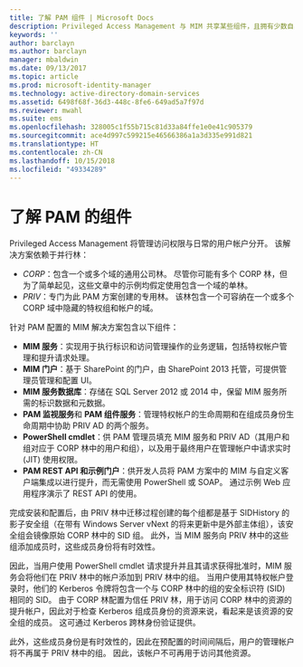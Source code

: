 ```yaml
---
title: 了解 PAM 组件 | Microsoft Docs
description: Privileged Access Management 与 MIM 共享某些组件，且拥有少数自身的组件。 了解它们如何协同工作。
keywords: ''
author: barclayn
ms.author: barclayn
manager: mbaldwin
ms.date: 09/13/2017
ms.topic: article
ms.prod: microsoft-identity-manager
ms.technology: active-directory-domain-services
ms.assetid: 6498f68f-36d3-448c-8fe6-649ad5a7f97d
ms.reviewer: mwahl
ms.suite: ems
ms.openlocfilehash: 328005c1f55b715c81d33a84ffe1e0e41c905379
ms.sourcegitcommit: ace4d997c599215e46566386a1a3d335e991d821
ms.translationtype: HT
ms.contentlocale: zh-CN
ms.lasthandoff: 10/15/2018
ms.locfileid: "49334289"
---
```

# <a name="understand-the-components-of-pam"></a>了解 PAM 的组件

Privileged Access Management 将管理访问权限与日常的用户帐户分开。 该解决方案依赖于并行林：

- *CORP*：包含一个或多个域的通用公司林。 尽管你可能有多个 CORP 林，但为了简单起见，这些文章中的示例均假定使用包含一个域的单林。  
- *PRIV*：专门为此 PAM 方案创建的专用林。 该林包含一个可容纳在一个或多个 CORP 域中隐藏的特权组和帐户的域。

针对 PAM 配置的 MIM 解决方案包含以下组件：  

- **MIM 服务**：实现用于执行标识和访问管理操作的业务逻辑，包括特权帐户管理和提升请求处理。
- **MIM 门户**：基于 SharePoint 的门户，由 SharePoint 2013 托管，可提供管理员管理和配置 UI。
- **MIM 服务数据库**：存储在 SQL Server 2012 或 2014 中，保留 MIM 服务所需的标识数据和元数据。
- **PAM 监视服务**和 **PAM 组件服务**：管理特权帐户的生命周期和在组成员身份生命周期中协助 PRIV AD 的两个服务。
- **PowerShell cmdlet**：供 PAM 管理员填充 MIM 服务和 PRIV AD（其用户和组对应于 CORP 林中的用户和组），以及用于最终用户在管理帐户中请求实时 (JIT) 使用权限。
- **PAM REST API 和示例门户**：供开发人员将 PAM 方案中的 MIM 与自定义客户端集成以进行提升，而无需使用 PowerShell 或 SOAP。 通过示例 Web 应用程序演示了 REST API 的使用。

完成安装和配置后，由 PRIV 林中迁移过程创建的每个组都是基于 SIDHistory 的影子安全组（在带有 Windows Server vNext 的将来更新中是外部主体组），该安全组会镜像原始 CORP 林中的 SID 组。 此外，当 MIM 服务向 PRIV 林中的这些组添加成员时，这些成员身份将有时效性。

因此，当用户使用 PowerShell cmdlet 请求提升并且其请求获得批准时，MIM 服务会将他们在 PRIV 林中的帐户添加到 PRIV 林中的组。 当用户使用其特权帐户登录时，他们的 Kerberos 令牌将包含一个与 CORP 林中的组的安全标识符 (SID) 相同的 SID。 由于 CORP 林配置为信任 PRIV 林，用于访问 CORP 林中的资源的提升帐户，因此对于检查 Kerberos 组成员身份的资源来说，看起来是该资源的安全组的成员。 这可通过 Kerberos 跨林身份验证提供。

此外，这些成员身份是有时效性的，因此在预配置的时间间隔后，用户的管理帐户将不再属于 PRIV 林中的组。 因此，该帐户不可再用于访问其他资源。

